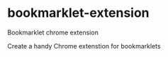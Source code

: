 # bookmarklet-extension
Bookmarklet chrome extension 

Create a handy Chrome extenstion for bookmarklets
